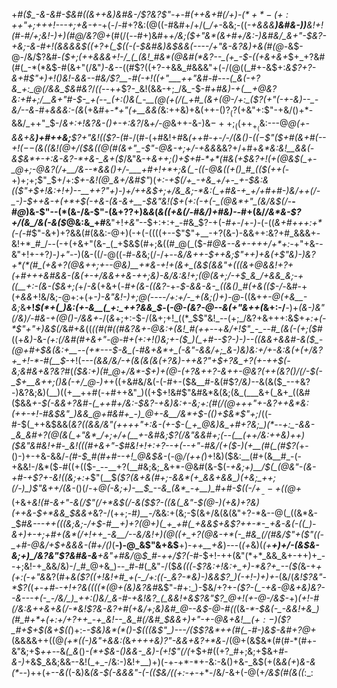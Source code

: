 +*_#($_-&-&#-$&#((&+_+&)&#&-_/$?&?$"-+-#(++&+#(/+)-$(*+*-(+:++$"+;+++!--_-+;+&-+-*+(-/-#+?&:(@((-#&#+/+/(*_/+*-&&;-((*-+&&&__)&#&-_)_)__&!+!(#-#_/+;&!-)+)(#_@_/&?_@+*(#(/(--#+)&#+*+/&;($+"&*(&+#+/&:-)&#&/_&+"-$&?-+&;-&-#+!(&&&&$((+?+(_$((-(-$&#&)&$&&(-_--_-/+"&-&?&)+&(#(@-*&$-@-/&/$?&#-_($+;(++&&&+!-/_(_(&!_#&*(@&#(*&?--_(+_-$-((+&+&+_$+_+?&#(#(_-*(*&$-#(&+"(/&"_)-&--_((#$?((+?-+&&_#&&&"+(-/(@((_#+-&$+:_&$?+?-&+#$"+)+!()&!-&&--#&/$?__-#(-+!((+"___++"&#-#---(_&(-+?&_+:_@(/&&_$&#&?_/_((--_+*+*$?-_&!(&&-+;_/&_-$-*_#+#&)-+(__+_@&?&:+#+;_/__&_+"_#-$-_+(--_(+:()&(_-__(@(+(/(_+#_(&+(@-/+:_($?_(+"(-+-&)--_-&/--&*-#+_&&&:-(&_(+&#+_-*+"(+__&&(_&:++&)+&(++-()$?_($?(+&"+:$"-+&/()+*-&&/_++"_$-/_&+:+!&?&-()+-+:&?_/&_+/-@_&++-&-)&$-++;_((++_+_($&:---@_@(+-&&+&__)+#++&;__$?+"&!(($?-(_#-/(#-(+#&!+#&_(++#-$+$-/-/(&()-$((-$$"($+#(&+#(--$+!(--$(*&*((&!(@+/($&((@(#(&+"_-$"-@&-+;+/-+&&_&&?+/+#+_&*&:&!__&&(-&$&*+-+:&-&?-*+&-_&+($_/&"&-+*&++;()+$+#-*+*(#&(+$&?+!(*_+(@&$(_+-_@+;-@&?(/+__/&--*&&()+/-___+#+!+*+;&(_-((-@&((+()_#_(($(++(_-+)+;+;$"_$+/+:_$+-&!(@_&+/&#$"_)(_+:-*+$(/+_-+&_+/+-_+-$&:&*(($"+$+!&:+!+)--__++$?$"+)_-_)+/++&$+;+/&_&;-*&:(_+#&-+_+/+#+#-)&/++(/-_-)-$++&-+(+*+$(-+&-(&-&+__-$&"&!($+(+:(-+(-_(@&*+"_(&/&$(/_-__-#_@_)&-$"--(*(&-/&-$"-(&$+?$?+)&*&*(*&((_+&(/-#&/_)+#&)-*-#+(&/_/&*&-$?+/(&_/&(-&($_@&:&_+#__&"+!_+&"_--$+:+:+_-#&_$?-+(-_#+-_/+*-)-*(-((_&+#+++:+*(-(-_#$"-&+)+?&&(#(&&:-@+)(-+(-((((+--$"$"+__-+?(&-)-&&++:&?+#_&&&+-&!+*_#_/--(-+(+&+"(&-_(_+$&$(#+;&((#_@(_($-#_@&--&+-+++/+*+:-_+"+&--&"+!+-+?_)-)+"-_-)(&-((/-@((-#-_&_&;(/-/+--*&/&++_-$++&;$"+_+)+&(+$"&)-)&?+*(*(#_(+&+?(@&++;+--@&)__+*&-+!+(&+_(&$(&&"+(((&+_@_&&!+?+(+#+++&_#&&-(&(+-+/&&++&_-++;&)_-&/&:&!+;(@(&+;_/_-+$_&_/+&&_&;-+((__+:-(&-($_&+;(*+/_-&_(+&+(*-#+_(_&-((&?-*+-_$-&&-&-_((&()_#(+&(($-/-_&#-+(*+&&*+!&/&;-@+:+(+*-)_-&"&!-)+;_@(--_--_/+:+/-_+(&;()+)-@-*((&+_+-@(+&*__-*&;_&__+!_$(*+(_)&:(+-&__(_+:_++?&&_$_-(_-@-(&?-@--&(+"&++(_&+:-/___-_)+*(&-)&"(/&)_/-#&-+_(@()-/&&+*-/(_&_+;+:-$-/(&+;+!_((*_$$"&!_--(+;_/&?+&+++:&$+_+:+(-*$"+"+)&$(/_&_#+&_((*_((#(#_((#&?&+-@&:+(&!_#(++*--+_&/+!$"_-_--#_(&(-(+;($_#((+_&)-_&-_(+:(/&#(#+&+"-@-#+(+:+!()&;+-($_)(_+#--$?-)-)--((&&+&&#-&($_-(@+#+$&(&:+__--(+*---$-&_(-#&+&*+_(-&"-&&/+;_&-)&)&:+/+-&:&(+(+/&?+_+!-*-#(__$_-+!(*---(&_&/&/-+(&(&(&_(+?&)-++&$?$"+$+?&_+?(+-++$(*_-&;&#&+&?&?_#(*($&:+)(#_@+/&*-$+)+(_@-(+?&++?_-&++_-@&?(++(&?()_/(/-$(-_$+__&+_+;()&(_-+/_@-)+*+((+&#&/&(-(-#+-($&__#-&(#$?_/&)-_-&(&($_--+&?-)&?&;&)(__)((+__++#(-+#++&"_)((+$+!&#$"&#&*&(&;(&_(___&+(_&+_((&#($&&_+-$(-&&+?&#-(_++#+/&:-$&?-+&)&:+-&;+:(#(/(@+++"+-&?++&*&:(++-+!-#&$&"_)&&_@+#&#+_-)_@+-&__/&*+$-(()+$&*$"+;_/((-#-$(_++&$&&(*&?_((&&/&"(++++"+:&-(+-$-(_+_@&)&_+#+?&;_)(*--+:_-&&-_&_&#+?(@(&(_+"&*_/+;+/+(__+-&#&;$?(/&"&&_#+;_(-_-(__(++/&:++&)_++)($&"&#&!+#-_&!(((#+&+"-$_#&!+!+:+?--+$($--+"-#&/(+($-)(+__(#(_(#$?(*+-()-)+-+&-&&/_-(#-$_#(#+#--+!_@&$&-_(-@_/(++$($_)+!&)($&:__(#+(&__#_-(-+&&!-/&*($_-_#((+(($-_--__+?(__#&;&;_&+*-@&#(&-$(*-+&;+)___/_$(_(@&"-(&-+#-+$?+-&!((&;+:+*$"(__$_($?(&+&(#+;-&&*(+_&&+&&_)(+&;_++;(/-)_)$"&++/(&-_()(/-+_@(-&;+)-__$_--&_(&*_-+__)_#+#-$((-/+$__--+((@+$_(+&+*&!(#-&+"_-&(_/$"(/+*&$(/-&($$?-((&(_&"-$(@-)(_+_&)+?&)(++&-$+*&&_$&&+*&?-/(++;-#_)__-/_&&:+(&;-$(&+/&(&(&"+?-*&--@(_((&*&-_$___#&-_--++(((&;&;-/+$-#__+)+?(@+)(_+_+#(_+&&$+&$?++-*-_+&-&(-((_)-&+)+-+;+#+(&*(/+!++_-&__/--&/&!+)(@((+_+?(@&-+*(-_#&_(/(#&/$"+($"((-_+#-@&/+$+&&&-(_#+/()_(__-)-@_&$"&+&$__+)-_++__+&_)---(_(+_&)(_(+__+)+/-(&$&-&;+)_/&?&"$?&#&-&__+&"+#&/_@_$_#-++/$?(-_#-$+!-++(&"(*+*_&&_&+-++)+_--+;&!-+_&&/&)-/_#_@+&_)--_#-#(_&"-/($_&(((_-*$?&:+!&:+_+)-*&?+_--($(*&-+_+(+:(-+"&_&?(#+*&($?((+!&!+#_+(-_/+:((-_&?-*&)-)&&$?_)(-+!-)+)+*-(&/(*&!$?&"-*$?(*(_+-+#_-_-+!+?&((*(*(*(@+(&)&?&#_&$"-#+:_)-$&/+?+-_($?-(_-+&-@&+&)&?--&---+(-_-/&/_)_++:()&/_&-#-+&!&?_(_&&!+&$?&"$?_@+!(+-@-/&$-_+)_(+!-#(/&:&++&+&(/-*&!$?&-&?+#(+&/+;&)&#_@--&$-@-#((_(&_-*-$&(-_-&&!+&_)(#_#+*+(+:+/+?++_-+_&!--_&_#(/&#_$&&+)+"-+-@&+&!__($+:-)($$?_#+$+$(&+$((_)+:-*-$&)&*(*()-$(((&$"_)---/($$?&*++(#(_-#-)&$_-&#+?_@+*(&&&&++((@_(+*((-)&"+&&:(_&_+++*+*&)$?$"-&&+&?+*&_-/(@+(&$&*(#(#-*(#+-&"&;+$_++--_&*(_&*()_-(*+$&-()&&-_&)-(+!$"(/(_+$+#((+?_#+;&;+$&+_#-&-)_+&$_&&;&&--&!(_+_-/&:-)&!+__)+)(-+-+*-*+-&:-&()+&-_&$(+(&_&(+_)_&-&(*--_)++(+_--&(_(-&)&_(&-$(-&&&"-(-(($&/((+:-+-_+*-/&/-&+(-@(+_/&$(#(&((_:_: